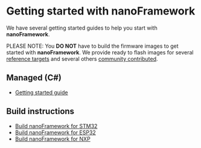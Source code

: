 # Getting started with **nanoFramework**

We have several getting started guides to help you start with **nanoFramework**.

PLEASE NOTE: You **DO NOT** have to build the firmware images to get started with **nanoFramework**. We provide ready to flash images for several [reference targets](content\reference-targets\index.md) and several others [community contributed](content\community-targets\index.md).

## Managed (C#)

- [Getting started guide](getting-started-managed.md)

## Build instructions

- [Build nanoFramework for STM32](..\building\build-stm32.md)
- [Build nanoFramework for ESP32](..\building\build-esp32.md)
- [Build nanoFramework for NXP](..\building\build-nxp.md)
